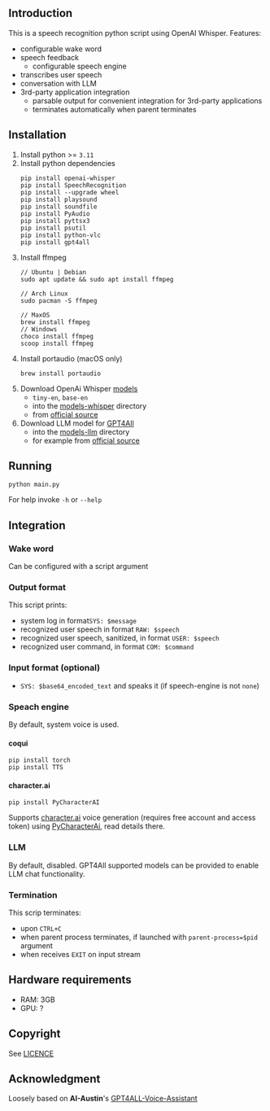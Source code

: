 

## Introduction
This is a speech recognition python script using OpenAI Whisper. Features:
- configurable wake word
- speech feedback
    - configurable speech engine
- transcribes user speech
- conversation with LLM
- 3rd-party application integration
   - parsable output for convenient integration for 3rd-party applications
   - terminates automatically when parent terminates

## Installation

1. Install python >= `3.11`
2. Install python dependencies
    ```
    pip install openai-whisper
    pip install SpeechRecognition
    pip install --upgrade wheel
    pip install playsound
    pip install soundfile
    pip install PyAudio
    pip install pyttsx3
    pip install psutil
    pip install python-vlc
    pip install gpt4all
    ```
3. Install ffmpeg
    ```
    // Ubuntu | Debian
    sudo apt update && sudo apt install ffmpeg
    
    // Arch Linux
    sudo pacman -S ffmpeg
    
    // MaxOS
    brew install ffmpeg
    // Windows
    choco install ffmpeg
    scoop install ffmpeg
    ```
4. Install portaudio (macOS only)
    ```
    brew install portaudio
    ```
5. Download OpenAi Whisper [models](https://github.com/openai/whisper#available-models-and-languages)
   - `tiny-en`, `base-en`
   - into the [models-whisper](models-whisper) directory
   - from [official source](https://github.com/openai/whisper/blob/f296bcd3fac41525f1c5ab467062776f8e13e4d0/whisper/__init__.py)
6. Download LLM model for [GPT4All](https://gpt4all.io/index.html)
   - into the [models-llm](models-llm) directory
   - for example from [official source](https://gpt4all.io/models/models.json)

## Running

```python main.py```

For help invoke `-h` or `--help`

## Integration

### Wake word
Can be configured with a script argument

### Output format
This script prints:
- system log in format`SYS: $message`
- recognized user speech in format `RAW: $speech`
- recognized user speech, sanitized, in format `USER: $speech`
- recognized user command, in format `COM: $command`

### Input format (optional)
- `SYS: $base64_encoded_text` and speaks it (if speech-engine is not `none`)

### Speach engine
By default, system voice is used.

#### coqui
```
pip install torch
pip install TTS
```

#### character.ai
```
pip install PyCharacterAI
```

Supports [character.ai](https://beta.character.ai) voice generation (requires free account and access token)
using [PyCharacterAi](https://pypi.org/project/PyCharacterAI/), read details there.

### LLM
By default, disabled. GPT4All supported models can be provided to enable LLM chat functionality.

### Termination
This scrip terminates:
- upon `CTRL+C`
- when parent process terminates, if launched with `parent-process=$pid` argument
- when receives `EXIT` on input stream

## Hardware requirements
- RAM: 3GB
- GPU: ?

## Copyright
See [LICENCE](LICENCE)

## Acknowledgment
Loosely based on **AI-Austin**'s [GPT4ALL-Voice-Assistant](https://github.com/Ai-Austin/GPT4ALL-Voice-Assistant)